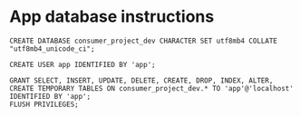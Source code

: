 # App database instructions

```
CREATE DATABASE consumer_project_dev CHARACTER SET utf8mb4 COLLATE "utf8mb4_unicode_ci";
```

```
CREATE USER app IDENTIFIED BY 'app';
```

```
GRANT SELECT, INSERT, UPDATE, DELETE, CREATE, DROP, INDEX, ALTER, CREATE TEMPORARY TABLES ON consumer_project_dev.* TO 'app'@'localhost' IDENTIFIED BY 'app';
FLUSH PRIVILEGES;
```